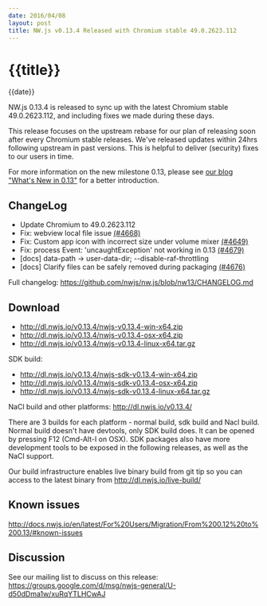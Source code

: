 ```yaml
---
date: 2016/04/08
layout: post
title: NW.js v0.13.4 Released with Chromium stable 49.0.2623.112
---
```


# {{title}}
{{date}}

NW.js 0.13.4 is released to sync up with the latest Chromium stable 49.0.2623.112, and including fixes we made during these days.

This release focuses on the upstream rebase for our plan of releasing soon after every Chromium stable releases. We've released updates within 24hrs following upstream in past versions. This is helpful to deliver (security) fixes to our users in time.

For more information on the new milestone 0.13, please see [our blog "What's New in 0.13"](/blog/whats-new-in-0.13) for a better introduction.

## ChangeLog

- Update Chromium to 49.0.2623.112
- Fix: webview local file issue [(#4668)](https://github.com/nwjs/nw.js/issues/4668)
- Fix: Custom app icon with incorrect size under volume mixer [(#4649)](https://github.com/nwjs/nw.js/issues/4649)
- Fix: process Event: 'uncaughtException' not working in 0.13 [(#4679)](https://github.com/nwjs/nw.js/issues/4679)
- [docs] data-path -> user-data-dir; --disable-raf-throttling
- [docs] Clarify files can be safely removed during packaging [(#4676)](https://github.com/nwjs/nw.js/issues/4676)

Full changelog: https://github.com/nwjs/nw.js/blob/nw13/CHANGELOG.md

## Download 

* http://dl.nwjs.io/v0.13.4/nwjs-v0.13.4-win-x64.zip 
* http://dl.nwjs.io/v0.13.4/nwjs-v0.13.4-osx-x64.zip 
* http://dl.nwjs.io/v0.13.4/nwjs-v0.13.4-linux-x64.tar.gz 

SDK build: 
* http://dl.nwjs.io/v0.13.4/nwjs-sdk-v0.13.4-win-x64.zip 
* http://dl.nwjs.io/v0.13.4/nwjs-sdk-v0.13.4-osx-x64.zip 
* http://dl.nwjs.io/v0.13.4/nwjs-sdk-v0.13.4-linux-x64.tar.gz 

NaCl build and other platforms: http://dl.nwjs.io/v0.13.4/ 

There are 3 builds for each platform - normal build, sdk build and Nacl build. Normal build doesn't have devtools, only SDK build does. lt can be opened by pressing F12 (Cmd-Alt-I on OSX). SDK packages also have more development tools to be exposed in the following releases, as well as the NaCl support. 

Our build infrastructure enables live binary build from git tip so you can access to the latest binary from http://dl.nwjs.io/live-build/ 

## Known issues 
 
http://docs.nwjs.io/en/latest/For%20Users/Migration/From%200.12%20to%200.13/#known-issues

## Discussion

See our mailing list to discuss on this release: https://groups.google.com/d/msg/nwjs-general/U-d50dDma1w/xuRqYTLHCwAJ